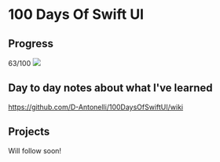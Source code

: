 # 100 Days Of Swift UI

## Progress

63/100 ![](https://geps.dev/progress/63)

## Day to day notes about what I've learned
https://github.com/D-Antonelli/100DaysOfSwiftUI/wiki

## Projects
Will follow soon!
